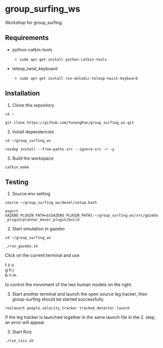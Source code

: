 # group_surfing_ws
Workshop for group_surfing.

## Requirements
- python-catkin-tools
  - `sudo apt-get install python-catkin-tools`  
    
- teleop_twist_keyboard
  - `sudo apt-get install ros-melodic-teleop-twist-keyboard`

## Installation
1. Clone this repository  
  
`cd ~`  
  
`git clone https://github.com/YunongPan/group_surfing_ws.git`  
  
2. Install dependencies  
  
`cd ~/group_surfing_ws`  
  
`rosdep install --from-paths src --ignore-src -r -y`  
  
3. Build the workspace  
  
`catkin_make`  

## Testing
1. Source env setting  
  
`source ~/group_surfing_ws/devel/setup.bash`  
  
`export GAZEBO_PLUGIN_PATH=${GAZEBO_PLUGIN_PATH}:~/group_surfing_ws/src/gazebo_plugin/plannar_mover_plugin/build`  
  
2. Start simulation in gazebo  
  
`cd ~/group_surfing_ws`  
  
`./run_gazebo.sh`  
  
Click on the current terminal and use  
  
t     z     u  
g     h     j  
b     n     m  
  
to control the movement of the two human models on the right.  
  
3. Start another terminal and launch the open source leg tracker, then group-surfing should be started successfully.
  
`roslaunch people_velocity_tracker tracked_detector.launch`  
  
If the leg tracker is launched together in the same launch file in the 2. step, an error will appear.  
  
3. Start Rviz  
  
`./run_rviz.sh`
